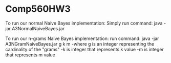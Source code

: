 # Comp560HW3

To run our normal Naive Bayes implementation:
Simply run command:
java -jar A3NormalNaiveBayes.jar

To run our n-grams Naive Bayes implementation:
run command:
java -jar A3NGramNaiveBayes.jar g k m
-where g is an integer representing the cardinality of the "grams"
-k is integer that represents k value
-m is integer that represents m value